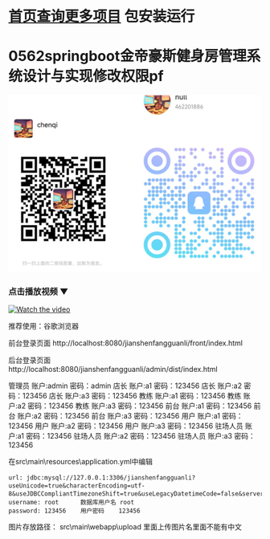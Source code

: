 # [首页查询更多项目](https://github.com/GraduationProject-springboot) 包安装运行


# 0562springboot金帝豪斯健身房管理系统设计与实现修改权限pf

![picture](https://raw.githubusercontent.com/GraduationProject-springboot/.github/main/img/wx.png)

### 点击播放视频 ▼
[![Watch the video](https://i.sstatic.net/Vp2cE.png)](https://www.bilibili.com/video/BV1eMbYemE1U?p=61)


推荐使用：谷歌浏览器

前台登录页面
http://localhost:8080/jianshenfangguanli/front/index.html

后台登录页面
http://localhost:8080/jianshenfangguanli/admin/dist/index.html

管理员				账户:admin 		密码：admin
店长				账户:a1 		密码：123456
店长				账户:a2 		密码：123456
店长				账户:a3 		密码：123456
教练				账户:a1 		密码：123456
教练				账户:a2 		密码：123456
教练				账户:a3 		密码：123456
前台				账户:a1 		密码：123456
前台				账户:a2 		密码：123456
前台				账户:a3 		密码：123456
用户				账户:a1 		密码：123456
用户				账户:a2 		密码：123456
用户				账户:a3 		密码：123456
驻场人员				账户:a1 		密码：123456
驻场人员				账户:a2 		密码：123456
驻场人员				账户:a3 		密码：123456

在src\main\resources\application.yml中编辑

	url: jdbc:mysql://127.0.0.1:3306/jianshenfangguanli?useUnicode=true&characterEncoding=utf-8&useJDBCCompliantTimezoneShift=true&useLegacyDatetimeCode=false&serverTimezone=GMT%2B8
	username: root	    数据库用户名 root
	password: 123456	用户密码    123456


图片存放路径： src\main\webapp\upload 里面上传图片名里面不能有中文











